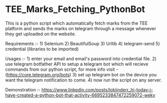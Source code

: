 # TEE_Marks_Fetching_PythonBot

This is a python script which automatically fetch marks from the TEE platform and sends the marks on telegram through a message whenever they get uploaded on the website.

Requirements :- 1) Selenium
                2) BeautifulSoup
                3) Urllib
                4) telegram-send
                5) credential
                (libraries to be imported)

Usages :- 1) enter your email and email's password into credential file.
          2) use telegram botfather API to setup a telegram bot which will recieve commands from our python script, for more info visit - (https://core.telegram.org/bots)
          3) set up telegram bot on the device you want the telegram notification to come.
          4) now run the script on any server.
         
          
Demonstration :- https://www.linkedin.com/posts/lokiinderr_hi-today-i-have-created-a-python-bot-that-activity-6695233847472259072-wekv
